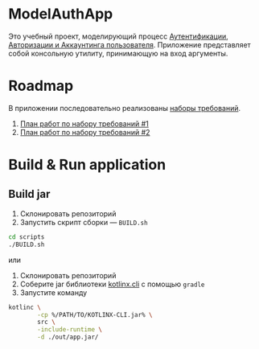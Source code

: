 # ModelAuthApp

Это учебный проект, моделирующий процесс [Аутентификации, Авторизации и Аккаунтинга пользователя](https://ru.wikipedia.org/wiki/AAA_(информационная_безопасность)).
Приложение представляет собой консольную утилиту, принимающую на вход аргументы. 

# Roadmap
В приложении последовательно реализованы [наборы требований](./doc/Requirements.md).

1. [План работ по набору требований #1](./doc/Roadmap1.md)
2. [План работ по набору требований #2](./doc/Roadmap2.md)

# Build & Run application
## Build jar
1. Склонировать репозиторий 
2. Запустить скрипт сборки — `BUILD.sh`
```bash
cd scripts
./BUILD.sh
```
или
1. Склонировать репозиторий 
2. Соберите jar библиотеки [kotlinx.cli](https://github.com/Kotlin/kotlinx.cli.git) с помощью `gradle`
3. Запустите команду
```bash
kotlinc \
        -cp %/PATH/TO/KOTLINX-CLI.jar% \
        src \
        -include-runtime \
        -d ./out/app.jar/
```

